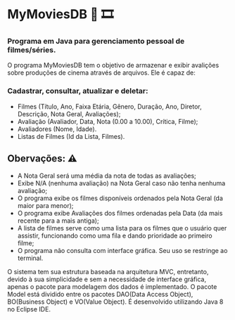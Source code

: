 # MyMoviesDB 	:movie_camera: :film_strip:
### Programa em Java para gerenciamento pessoal de filmes/séries.

O programa MyMoviesDB tem o objetivo de armazenar e exibir avalições sobre produções de cinema através de arquivos. Ele é capaz de:

### **Cadastrar, consultar, atualizar e deletar:** 
- Filmes (Título, Ano, Faixa Etária, Gênero, Duração, Ano, Diretor, Descrição, Nota Geral, Avaliações);
- Avaliação (Avaliador, Data, Nota (0.00 a 10.00), Crítica, Filme);
- Avaliadores (Nome, Idade).
- Listas de Filmes (Id da Lista, Filmes).

## Obervações: :warning:
- A Nota Geral será uma média da nota de todas as avaliações;
- Exibe N/A (nenhuma avaliação) na Nota Geral caso não tenha nenhuma avaliação;
- O programa exibe os filmes disponíveis ordenados pela Nota Geral (da maior para menor);
- O programa exibe Avaliações dos filmes ordenadas pela Data (da mais recente para a mais antiga);
- A lista de filmes serve como uma lista para os filmes que o usuário quer assistir, funcionando como uma fila e dando prioridade ao primeiro filme;
- O programa não consulta com interface gráfica. Seu uso se restringe ao terminal.

O sistema tem sua estrutura baseada na arquitetura MVC, entretanto, devido à sua simplicidade e sem a necessidade de interface gráfica, apenas o pacote para modelagem dos dados é implementado. O pacote Model está dividido entre os pacotes DAO(Data Access Object), BO(Business Object) e VO(Value Object). É desenvolvido utilizando Java 8 no Eclipse IDE. 

